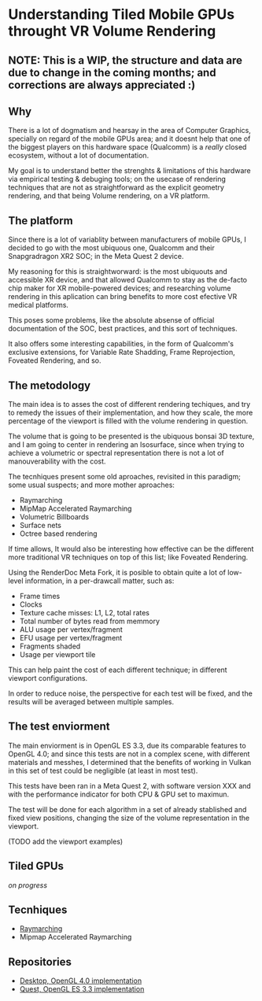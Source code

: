 # Understanding Tiled Mobile GPUs throught VR Volume Rendering

## NOTE: This is a WIP, the structure and data are due to change in the coming months; and corrections are always appreciated  :)

## Why

There is a lot of dogmatism and hearsay in the area of Computer Graphics, specially on regard of the mobile GPUs area; and it doesnt help that one of the biggest players on this hardware space (Qualcomm) is a *really* closed ecosystem, without a lot of documentation.

My goal is to understand better the strenghts & limitations of this hardware via empirical testing & debuging tools; on the usecase of rendering techniques that are not as straightforward as the explicit geometry rendering, and that being Volume rendering, on a VR platform.

## The platform

Since there is a lot of variablity between manufacturers of mobile GPUs, I decided to go with the most ubiquous one, Qualcomm and their Snapgradragon XR2 SOC; in the Meta Quest 2 device.

My reasoning for this is straightworward: is the most ubiquouts and accessible XR device, and that allowed Qualcomm to stay as the de-facto chip maker for XR mobile-powered devices; and researching volume rendering in this aplication can bring benefits to more cost efective VR medical platforms.

This poses some problems, like the absolute absense of official documentation of the SOC, best practices, and this sort of techniques.

It also offers some interesting capabilities, in the form of Qualcomm's exclusive extensions, for Variable Rate Shadding, Frame Reprojection, Foveated Rendering, and so.

## The metodology

The main idea is to asses the cost of different rendering techiques, and try to remedy the issues of their implementation, and how they scale, the more percentage of the viewport is filled with the volume rendering in question.

The volume that is going to be presented is the ubiquous bonsai 3D texture, and I am going to center in rendering an Isosurface, since when trying to achieve a volumetric or spectral representation there is not a lot of manouverability with the cost.

The tecnhiques present some old aproaches, revisited in this paradigm; some usual suspects; and more mother aproaches:

* Raymarching
* MipMap Accelerated Raymarching
* Volumetric Billboards
* Surface nets
* Octree based rendering

If time allows, It would also be interesting how effective can be the different more traditional VR techniques on top of this list; like Foveated Rendering.

Using the RenderDoc Meta Fork, it is posible to obtain quite a lot of low-level information, in a per-drawcall matter, such as:

* Frame times
* Clocks
* Texture cache misses: L1, L2, total rates
* Total number of bytes read from memmory
* ALU usage per vertex/fragment
* EFU usage per vertex/fragment
* Fragments shaded
* Usage per viewport tile

This can help paint the cost of each different technique; in different viewport configurations.

In order to reduce noise, the perspective for each test will be fixed, and the results will be averaged between multiple samples.

## The test enviorment

The main enviorment is in OpenGL ES 3.3, due its comparable features to OpenGL 4.0; and since this tests are not in a complex scene, with different materials and messhes, I determined that the benefits of working in Vulkan in this set of test could be negligible (at least in most test).

This tests have been ran in a Meta Quest 2, with software version XXX and with the performance indicator for both CPU & GPU set to maximun.

The test will be done for each algorithm in a set of already stablished and fixed view positions, changing the size of the volume representation in the viewport.

(TODO add the viewport examples)

## Tiled GPUs

*on progress*

## Tecnhiques

* [Raymarching](https://github.com/JsMarq96/Understanding-Tileg-GPUs-VR-Volume-Rendering/blob/main/raymarching/raymarching.md)
* Mipmap Accelerated Raymarching


## Repositories

* [Desktop, OpenGL 4.0 implementation](https://github.com/JsMarq96/Volume-Rendering-Desktop)
* [Quest, OpenGL ES 3.3 implementation](https://github.com/JsMarq96/Quest-Tiled-Volume-Rendering)
